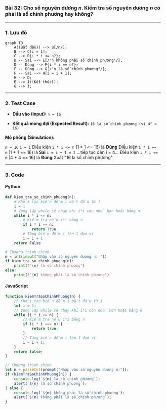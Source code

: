 ### Bài 32: Cho số nguyên dương $n$. Kiểm tra số nguyên dương $n$ có phải là số chính phương hay không?

---

### **1. Lưu đồ**

```mermaid
graph TD
    A((Bắt đầu)) --> B[/n/];
    B --> C[i = 1];
    C --> D{i * i <= n?};
    D -- Sai --> E[/"n không phải số chính phương"/];
    D -- Đúng --> F{i * i == n?};
    F -- Đúng --> G[/"n là số chính phương"/];
    F -- Sai --> H[i = i + 1];
    H --> D;
    E --> I((Kết thúc));
    G --> I;
```

---

### **2. Test Case**

- **Đầu vào (Input):** `n = 16`

- **Kết quả mong đợi (Expected Result):** `16 là số chính phương (vì 4² = 16)`


**Mô phỏng (Simulation):**

`n = 16`
`i = 1`
Điều kiện `i * i <= n` (1 * 1 <= 16) là **Đúng**
    Điều kiện `i * i == n` (1 * 1 == 16) là **Sai**
    `i = i + 1 = 2`
...tiếp tục đến i = 4...
Điều kiện `i * i == n` (4 * 4 == 16) là **Đúng**
Xuất "16 là số chính phương".

---

### **3. Code**

#### **Python**

```python
def kiem_tra_so_chinh_phuong(n):
    # Khởi tạo biến đếm i bắt đầu từ 1
    i = 1
    # Vòng lặp while sẽ chạy khi i*i còn nhỏ hơn hoặc bằng n
    while i * i <= n:
        # Kiểm tra nếu i*i bằng n
        if i * i == n:
            return True
        # Tăng biến đếm i lên 1 đơn vị
        i = i + 1
    return False

# Chương trình chính
n = int(input("Nhập vào số nguyên dương n: "))
if kiem_tra_so_chinh_phuong(n):
    print(f"{n} là số chính phương")
else:
    print(f"{n} không phải là số chính phương")
```

#### **JavaScript**

```javascript
function kiemTraSoChinhPhuong(n) {
    // Khởi tạo biến đếm i bắt đầu từ 1
    let i = 1;
    // Vòng lặp while sẽ chạy khi i*i còn nhỏ hơn hoặc bằng n
    while (i * i <= n) {
        // Kiểm tra nếu i*i bằng n
        if (i * i === n) {
            return true;
        }
        // Tăng biến đếm i lên 1 đơn vị
        i = i + 1;
    }
    return false;
}

// Chương trình chính
let n = parseInt(prompt("Nhập vào số nguyên dương n:"));
if (kiemTraSoChinhPhuong(n)) {
    console.log(`${n} là số chính phương`);
    alert(`${n} là số chính phương`);
} else {
    console.log(`${n} không phải là số chính phương`);
    alert(`${n} không phải là số chính phương`);
}
```